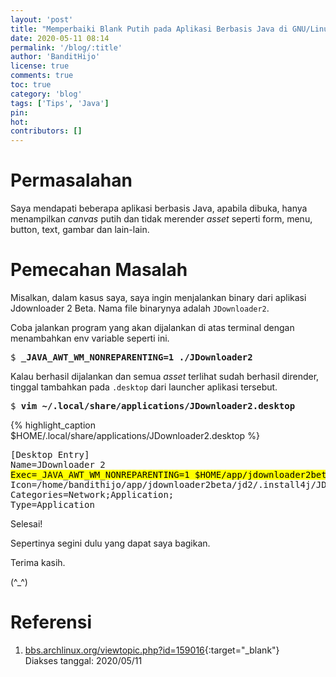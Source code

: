 ```yaml
---
layout: 'post'
title: "Memperbaiki Blank Putih pada Aplikasi Berbasis Java di GNU/Linux"
date: 2020-05-11 08:14
permalink: '/blog/:title'
author: 'BanditHijo'
license: true
comments: true
toc: true
category: 'blog'
tags: ['Tips', 'Java']
pin:
hot:
contributors: []
---
```


<!-- BANNER OF THE POST -->
<!-- <img class="post&#45;body&#45;img" src="{{ site.lazyload.logo_blank_banner }}" data&#45;echo="#" alt="banner"> -->

# Permasalahan

Saya mendapati beberapa aplikasi berbasis Java, apabila dibuka, hanya menampilkan *canvas* putih dan tidak merender *asset* seperti form, menu, button, text, gambar dan lain-lain.

# Pemecahan Masalah

Misalkan, dalam kasus saya, saya ingin menjalankan binary dari aplikasi Jdownloader 2 Beta. Nama file binarynya adalah `JDownloader2`.

Coba jalankan program yang akan dijalankan di atas terminal dengan menambahkan env variable seperti ini.

<pre>
$ <b>_JAVA_AWT_WM_NONREPARENTING=1 ./JDownloader2</b>
</pre>

Kalau berhasil dijalankan dan semua *asset* terlihat sudah berhasil dirender, tinggal tambahkan pada `.desktop` dari launcher aplikasi tersebut.

<pre>
$ <b>vim ~/.local/share/applications/JDownloader2.desktop</b>
</pre>

{% highlight_caption $HOME/.local/share/applications/JDownloader2.desktop %}
<pre class="caption">
[Desktop Entry]
Name=JDownloader 2
<mark>Exec=_JAVA_AWT_WM_NONREPARENTING=1 $HOME/app/jdownloader2beta/JDownloader2</mark>
Icon=/home/bandithijo/app/jdownloader2beta/jd2/.install4j/JDownloader2.png
Categories=Network;Application;
Type=Application
</pre>

Selesai!

Sepertinya segini dulu yang dapat saya bagikan.

Terima kasih.

(^_^)







# Referensi

1. [bbs.archlinux.org/viewtopic.php?id=159016](https://bbs.archlinux.org/viewtopic.php?id=159016){:target="_blank"}
<br>Diakses tanggal: 2020/05/11
